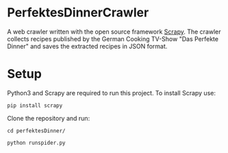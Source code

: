 # PerfektesDinnerCrawler
A web crawler written with the open source framework [Scrapy]("https://scrapy.org/"). The crawler collects recipes published by the German Cooking TV-Show "Das Perfekte Dinner" and saves the extracted recipes in JSON format.

# Setup
Python3 and Scrapy are required to run this project.
To install Scrapy use:
```
pip install scrapy

```
Clone the repository and run:
```
cd perfektesDinner/

python runspider.py

```


